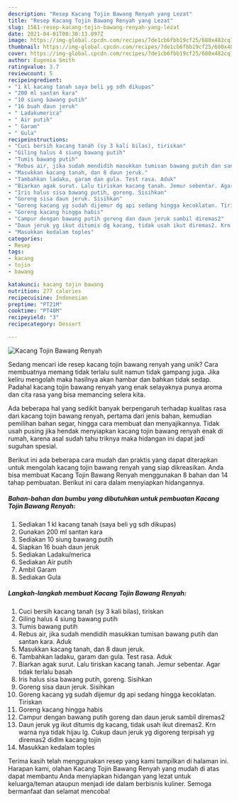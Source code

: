 ```yaml
---
description: "Resep Kacang Tojin Bawang Renyah yang Lezat"
title: "Resep Kacang Tojin Bawang Renyah yang Lezat"
slug: 1581-resep-kacang-tojin-bawang-renyah-yang-lezat
date: 2021-04-01T00:30:13.097Z
image: https://img-global.cpcdn.com/recipes/7de1cb6fbb19cf25/680x482cq70/kacang-tojin-bawang-renyah-foto-resep-utama.jpg
thumbnail: https://img-global.cpcdn.com/recipes/7de1cb6fbb19cf25/680x482cq70/kacang-tojin-bawang-renyah-foto-resep-utama.jpg
cover: https://img-global.cpcdn.com/recipes/7de1cb6fbb19cf25/680x482cq70/kacang-tojin-bawang-renyah-foto-resep-utama.jpg
author: Eugenia Smith
ratingvalue: 3.7
reviewcount: 5
recipeingredient:
- "1 kl kacang tanah saya beli yg sdh dikupas"
- "200 ml santan kara"
- "10 siung bawang putih"
- "16 buah daun jeruk"
- " Ladakumerica"
- " Air putih"
- " Garam"
- " Gula"
recipeinstructions:
- "Cuci bersih kacang tanah (sy 3 kali bilas), tiriskan"
- "Giling halus 4 siung bawang putih"
- "Tumis bawang putih"
- "Rebus air, jika sudah mendidih masukkan tumisan bawang putih dan santan kara. Aduk"
- "Masukkan kacang tanah, dan 8 daun jeruk."
- "Tambahkan ladaku, garam dan gula. Test rasa. Aduk"
- "Biarkan agak surut. Lalu tiriskan kacang tanah. Jemur sebentar. Agar tidak terlalu basah"
- "Iris halus sisa bawang putih, goreng. Sisihkan"
- "Goreng sisa daun jeruk. Sisihkan"
- "Goreng kacang yg sudah dijemur dg api sedang hingga kecoklatan. Tiriskan"
- "Goreng kacang hingga habis"
- "Campur dengan bawang putih goreng dan daun jeruk sambil diremas2"
- "Daun jeruk yg ikut ditumis dg kacang, tidak usah ikut diremas2. Krn warna nya tidak hijau lg. Cukup daun jeruk yg digoreng terpisah yg diremas2 didlm kacang tojin"
- "Masukkan kedalam toples"
categories:
- Resep
tags:
- kacang
- tojin
- bawang

katakunci: kacang tojin bawang 
nutrition: 277 calories
recipecuisine: Indonesian
preptime: "PT21M"
cooktime: "PT48M"
recipeyield: "3"
recipecategory: Dessert

---
```



![Kacang Tojin Bawang Renyah](https://img-global.cpcdn.com/recipes/7de1cb6fbb19cf25/680x482cq70/kacang-tojin-bawang-renyah-foto-resep-utama.jpg)

Sedang mencari ide resep kacang tojin bawang renyah yang unik? Cara membuatnya memang tidak terlalu sulit namun tidak gampang juga. Jika keliru mengolah maka hasilnya akan hambar dan bahkan tidak sedap. Padahal kacang tojin bawang renyah yang enak selayaknya punya aroma dan cita rasa yang bisa memancing selera kita.

Ada beberapa hal yang sedikit banyak berpengaruh terhadap kualitas rasa dari kacang tojin bawang renyah, pertama dari jenis bahan, kemudian pemilihan bahan segar, hingga cara membuat dan menyajikannya. Tidak usah pusing jika hendak menyiapkan kacang tojin bawang renyah enak di rumah, karena asal sudah tahu triknya maka hidangan ini dapat jadi suguhan spesial.




Berikut ini ada beberapa cara mudah dan praktis yang dapat diterapkan untuk mengolah kacang tojin bawang renyah yang siap dikreasikan. Anda bisa membuat Kacang Tojin Bawang Renyah menggunakan 8 bahan dan 14 tahap pembuatan. Berikut ini cara dalam menyiapkan hidangannya.

<!--inarticleads1-->

##### Bahan-bahan dan bumbu yang dibutuhkan untuk pembuatan Kacang Tojin Bawang Renyah:

1. Sediakan 1 kl kacang tanah (saya beli yg sdh dikupas)
1. Gunakan 200 ml santan kara
1. Sediakan 10 siung bawang putih
1. Siapkan 16 buah daun jeruk
1. Sediakan  Ladaku/merica
1. Sediakan  Air putih
1. Ambil  Garam
1. Sediakan  Gula




<!--inarticleads2-->

##### Langkah-langkah membuat Kacang Tojin Bawang Renyah:

1. Cuci bersih kacang tanah (sy 3 kali bilas), tiriskan
1. Giling halus 4 siung bawang putih
1. Tumis bawang putih
1. Rebus air, jika sudah mendidih masukkan tumisan bawang putih dan santan kara. Aduk
1. Masukkan kacang tanah, dan 8 daun jeruk.
1. Tambahkan ladaku, garam dan gula. Test rasa. Aduk
1. Biarkan agak surut. Lalu tiriskan kacang tanah. Jemur sebentar. Agar tidak terlalu basah
1. Iris halus sisa bawang putih, goreng. Sisihkan
1. Goreng sisa daun jeruk. Sisihkan
1. Goreng kacang yg sudah dijemur dg api sedang hingga kecoklatan. Tiriskan
1. Goreng kacang hingga habis
1. Campur dengan bawang putih goreng dan daun jeruk sambil diremas2
1. Daun jeruk yg ikut ditumis dg kacang, tidak usah ikut diremas2. Krn warna nya tidak hijau lg. Cukup daun jeruk yg digoreng terpisah yg diremas2 didlm kacang tojin
1. Masukkan kedalam toples




Terima kasih telah menggunakan resep yang kami tampilkan di halaman ini. Harapan kami, olahan Kacang Tojin Bawang Renyah yang mudah di atas dapat membantu Anda menyiapkan hidangan yang lezat untuk keluarga/teman ataupun menjadi ide dalam berbisnis kuliner. Semoga bermanfaat dan selamat mencoba!
